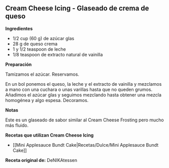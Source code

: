 ## Cream Cheese Icing - Glaseado de crema de queso

**Ingredientes**

- 1/2 cup (60 g) de azúcar glas
- 28 g de queso crema
- 1 y 1/2 teaspoon de leche
- 1/8 teaspoon de extracto natural de vainilla

**Preparación**

Tamizamos el azúcar. Reservamos.

En un bol ponemos el queso, la leche y el extracto de vainilla y mezclamos a mano con una cuchara o unas varillas hasta que no queden grumos. Añadimos el azúcar glas y seguimos mezclando hasta obtener una mezcla homogénea y algo espesa. Decoramos.

**Notas**

Este es un glaseado de sabor similar al Cream Cheese Frosting pero mucho más fluido.

**Recetas que utilizan Cream Cheese Icing**

- [[Mini Applesauce Bundt Cake|Recetas/Dulce/Mini Applesauce Bundt Cake]]

**Receta original de:** DeNIKAtessen